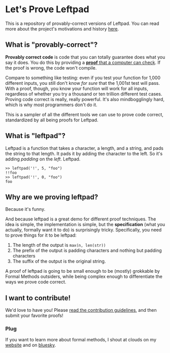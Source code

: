 # Let's Prove Leftpad

This is a repository of provably-correct versions of Leftpad. You can read more about the project's motivations and history [here](https://www.hillelwayne.com/post/lpl/).

## What is "provably-correct"?

**Provably correct code** is code that you can totally guarantee does what you say it does. You do this by providing a [**proof** that a computer can check](https://en.wikipedia.org/wiki/Formal_methods). If the proof is wrong, the code won't compile.

Compare to something like testing: even if you test your function for 1,000 different inputs, you still don't know _for sure_ that the 1,001st test will pass. With a proof, though, you know your function will work for all inputs, regardless of whether you try a thousand or ten trillion different test cases. Proving code correct is really, really powerful. It's also mindbogglingly hard, which is why most programmers don't do it.

This is a sampler of all the different tools we can use to prove code correct, standardized by all being proofs for Leftpad.

## What is "leftpad"?

Leftpad is a function that takes a character, a length, and a string, and pads the string to that length. It pads it by adding the character to the left. So it's adding *padding* on the *left*. Leftpad.

```
>> leftpad('!', 5, "foo")
!!foo
>> leftpad('!', 0, "foo")
foo
```

## Why are we proving leftpad?

Because it's funny.

And because leftpad is a great demo for different proof techniques. The idea is simple, the implementation is simple, but the **specification** (what you actually, formally want it to do) is surprisingly tricky. Specifically, you need to prove things for it to be leftpad:

1. The length of the output is `max(n, len(str))`
2. The prefix of the output is padding characters and nothing but padding characters
3. The suffix of the output is the original string.

A proof of leftpad is going to be small enough to be (mostly) grokkable by Formal Methods outsiders, while being complex enough to differentiate the ways we prove code correct.

## I want to contribute!

We'd love to have you! Please [read the contribution guidelines](https://github.com/hwayne/lets-prove-leftpad/blob/master/CONTRIBUTING.md), and then submit your favorite proofs!

### Plug

If you want to learn more about formal methods, I shout at clouds on my [website](https://hillelwayne.com) and on [bluesky](https://bsky.app/profile/hillelwayne.com).
